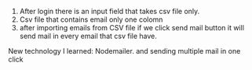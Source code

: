 1. After login there is an input field that takes csv file only.
2. Csv file that contains email only one colomn
3. after importing emails from CSV file if we click send mail button it will send mail in every email that csv file have.

New technology I learned: Nodemailer. and sending multiple mail in one click
